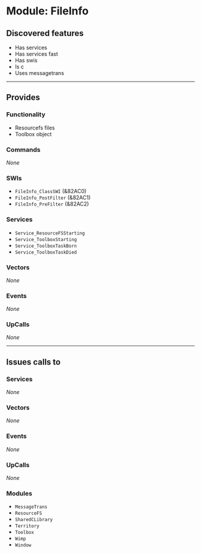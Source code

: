 # Module: FileInfo

## Discovered features


* Has services
* Has services fast
* Has swis
* Is c
* Uses messagetrans

---

## Provides

### Functionality


* Resourcefs files
* Toolbox object

### Commands


*None*


### SWIs


* `FileInfo_ClassSWI` (&82AC0)
* `FileInfo_PostFilter` (&82AC1)
* `FileInfo_PreFilter` (&82AC2)


### Services


* `Service_ResourceFSStarting`
* `Service_ToolboxStarting`
* `Service_ToolboxTaskBorn`
* `Service_ToolboxTaskDied`


### Vectors


*None*


### Events


*None*


### UpCalls


*None*


---

## Issues calls to

### Services


*None*


### Vectors


*None*


### Events


*None*


### UpCalls


*None*


### Modules


* `MessageTrans`
* `ResourceFS`
* `SharedCLibrary`
* `Territory`
* `Toolbox`
* `Wimp`
* `Window`


